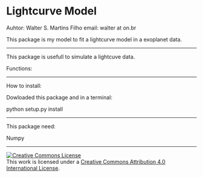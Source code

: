 # Lightcurve Model
Auhtor: Walter S. Martins Filho
email: walter at on.br

This package is my model to fit a lightcurve model in a exoplanet data.


___

This package is usefull to simulate a lightcuve data.

Functions:


___
How to install:

Dowloaded this package and in a terminal:

python setup.py install

___
This package need:

Numpy


___

<a rel="license" href="http://creativecommons.org/licenses/by/4.0/"><img alt="Creative Commons License" style="border-width:0" src="https://i.creativecommons.org/l/by/4.0/88x31.png" /></a><br />This work is licensed under a <a rel="license" href="http://creativecommons.org/licenses/by/4.0/">Creative Commons Attribution 4.0 International License</a>.
